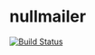# nullmailer

[![Build Status](https://cloud.drone.io/api/badges/rolehippie/nullmailer/status.svg)](https://cloud.drone.io/rolehippie/nullmailer)
